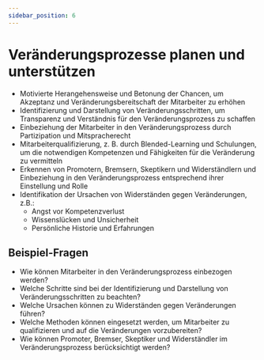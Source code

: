 ```yaml
---
sidebar_position: 6
---
```


# Veränderungsprozesse planen und unterstützen

<!-- Veränderungsprozesse planen und unterstützen

-   Motivierte Herangehensweise und Betonung der
    Chancen
-   Identifizierung und Darstellung von Veränderungsschritten
-   Einbeziehung der Mitarbeiter in den Veränderungsprozess
    « Mitarbeiterqualifizierung, z. B. durch BlendedLearning, Multiplikatoren
    « Erkennen von Promoter, Bremser, Skeptiker und
    Widerständler
-   Ursachen von Widerständen gegen Veränderungen,
    z.B:
    « Angst vor Kompetenzverlust
    e Wissenslücken
    « Persönliche Historie -->

-   Motivierte Herangehensweise und Betonung der Chancen, um Akzeptanz und Veränderungsbereitschaft der Mitarbeiter zu erhöhen
-   Identifizierung und Darstellung von Veränderungsschritten, um Transparenz und Verständnis für den Veränderungsprozess zu schaffen
-   Einbeziehung der Mitarbeiter in den Veränderungsprozess durch Partizipation und Mitspracherecht
-   Mitarbeiterqualifizierung, z. B. durch Blended-Learning und Schulungen, um die notwendigen Kompetenzen und Fähigkeiten für die Veränderung zu vermitteln
-   Erkennen von Promotern, Bremsern, Skeptikern und Widerständlern und Einbeziehung in den Veränderungsprozess entsprechend ihrer Einstellung und Rolle
-   Identifikation der Ursachen von Widerständen gegen Veränderungen, z.B.:
    -   Angst vor Kompetenzverlust
    -   Wissenslücken und Unsicherheit
    -   Persönliche Historie und Erfahrungen

## Beispiel-Fragen

-   Wie können Mitarbeiter in den Veränderungsprozess einbezogen werden?
-   Welche Schritte sind bei der Identifizierung und Darstellung von Veränderungsschritten zu beachten?
-   Welche Ursachen können zu Widerständen gegen Veränderungen führen?
-   Welche Methoden können eingesetzt werden, um Mitarbeiter zu qualifizieren und auf die Veränderungen vorzubereiten?
-   Wie können Promoter, Bremser, Skeptiker und Widerständler im Veränderungsprozess berücksichtigt werden?
